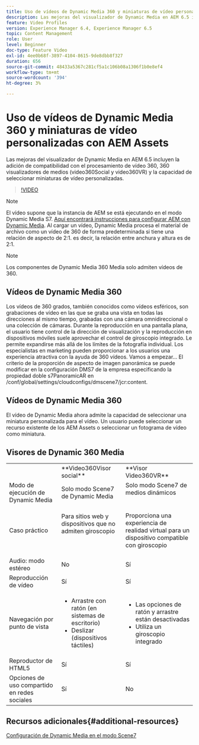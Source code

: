 ```yaml
---
title: Uso de vídeos de Dynamic Media 360 y miniaturas de vídeo personalizadas con AEM Assets
description: Las mejoras del visualizador de Dynamic Media en AEM 6.5 incluyen la adición de compatibilidad con el procesamiento de vídeo 360, 360 visualizadores de medios (video360Social y video360VR) y la capacidad de seleccionar miniaturas de vídeo personalizadas.
feature: Video Profiles
version: Experience Manager 6.4, Experience Manager 6.5
topic: Content Management
role: User
level: Beginner
doc-type: Feature Video
exl-id: 4ee0b68f-3897-4104-8615-9de8dbb8f327
duration: 656
source-git-commit: 48433a5367c281cf5a1c106b08a1306f1b0e8ef4
workflow-type: tm+mt
source-wordcount: '394'
ht-degree: 3%

---
```


# Uso de vídeos de Dynamic Media 360 y miniaturas de vídeo personalizadas con AEM Assets

Las mejoras del visualizador de Dynamic Media en AEM 6.5 incluyen la adición de compatibilidad con el procesamiento de vídeo 360, 360 visualizadores de medios (video360Social y video360VR) y la capacidad de seleccionar miniaturas de vídeo personalizadas.

>[!VIDEO](https://video.tv.adobe.com/v/26391?quality=12&learn=on)

>[!NOTE]
>
>El vídeo supone que la instancia de AEM se está ejecutando en el modo Dynamic Media S7.  [Aquí encontrará instrucciones para configurar AEM con Dynamic Media](https://helpx.adobe.com/es/experience-manager/6-3/assets/using/config-dynamic-fp-14410.html). Al cargar un vídeo, Dynamic Media procesa el material de archivo como un vídeo de 360 de forma predeterminada si tiene una relación de aspecto de 2:1. es decir, la relación entre anchura y altura es de 2:1.

>[!NOTE]
>
>Los componentes de Dynamic Media 360 Media solo admiten vídeos de 360.

## Vídeos de Dynamic Media 360

Los vídeos de 360 grados, también conocidos como vídeos esféricos, son grabaciones de vídeo en las que se graba una vista en todas las direcciones al mismo tiempo, grabadas con una cámara omnidireccional o una colección de cámaras. Durante la reproducción en una pantalla plana, el usuario tiene control de la dirección de visualización y la reproducción en dispositivos móviles suele aprovechar el control de giroscopio integrado.  Le permite expandirse más allá de los límites de la fotografía individual. Los especialistas en marketing pueden proporcionar a los usuarios una experiencia atractiva con la ayuda de 360 vídeos.  Vamos a empezar... El criterio de la proporción de aspecto de imagen panorámica se puede modificar en la configuración DMS7 de la empresa especificando la propiedad doble s7PanoramicAR en /conf/global/settings/cloudconfigs/dmscene7/jcr:content.

## Vídeos de Dynamic Media 360

El vídeo de Dynamic Media ahora admite la capacidad de seleccionar una miniatura personalizada para el vídeo. Un usuario puede seleccionar un recurso existente de los AEM Assets o seleccionar un fotograma de vídeo como miniatura.

## Visores de Dynamic 360 Media

<table> 
 <tbody>
   <tr>
      <td> </td>
      <td>**Video360Visor social**</td>
      <td>**Visor Video360VR**</td>
   </tr>
   <tr>
      <td>Modo de ejecución de Dynamic Media</td>
      <td>Solo modo Scene7 de Dynamic Media</td>
      <td>Solo modo Scene7 de medios dinámicos<br>
         <br>
      </td>
   </tr>
   <tr>
      <td>Caso práctico</td>
      <td>
         <p>Para sitios web y dispositivos que no admiten giroscopio</p>
         <p> </p>
      </td>
      <td>
         <p>Proporciona una experiencia de realidad virtual para un dispositivo compatible con giroscopio </p>
      </td>
   </tr>
   <tr>
      <td>Audio: modo estéreo</td>
      <td>No</td>
      <td>Sí</td>
   </tr>
   <tr>
      <td>Reproducción de vídeo</td>
      <td>Sí</td>
      <td>Sí</td>
   </tr>
   <tr>
      <td>Navegación por punto de vista</td>
      <td>
         <ul>
            <li>Arrastre con ratón (en sistemas de escritorio)</li>
            <li>Deslizar (dispositivos táctiles)</li>
         </ul>
      </td>
      <td>
         <ul>
            <li>Las opciones de ratón y arrastre están desactivadas</li>
            <li>Utiliza un giroscopio integrado</li>
         </ul>
      </td>
   </tr>
   <tr>
      <td>Reproductor de HTML5</td>
      <td>Sí</td>
      <td>Sí</td>
   </tr>
   <tr>
      <td>Opciones de uso compartido en redes sociales</td>
      <td>Sí</td>
      <td>No</td>
   </tr>
</tbody>
</table>

## Recursos adicionales{#additional-resources}

[Configuración de Dynamic Media en el modo Scene7](https://helpx.adobe.com/experience-manager/6-5/assets/using/config-dms7.html)
